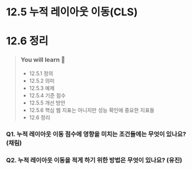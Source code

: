 # 12.5 누적 레이아웃 이동(CLS)
# 12.6 정리

> ### You will learn 📝
>
>- 12.5.1 정의
>- 12.5.2 의미
>- 12.5.3 예제
>- 12.5.4 기준 점수
>- 12.5.5 개선 방안
>- 12.5.6 핵심 웹 지표는 아니지만 성능 확인에 중요한 지표들
>- 12.6 정리




### Q1. 누적 레이아웃 이동 점수에 영향을 미치는 조건들에는 무엇이 있나요?(채림)

### Q2. 누적 레이아웃 이동을 적게 하기 위한 방법은 무엇이 있나요? (유진)
